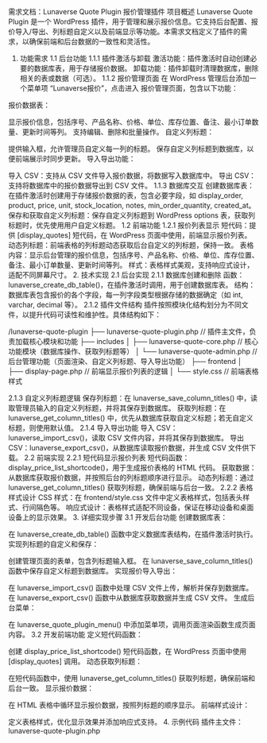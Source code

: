 需求文档：Lunaverse Quote Plugin 报价管理插件
项目概述
Lunaverse Quote Plugin 是一个 WordPress 插件，用于管理和展示报价信息。它支持后台配置、报价导入/导出、列标题自定义以及前端显示等功能。本需求文档定义了插件的需求，以确保前端和后台数据的一致性和灵活性。

1. 功能需求
1.1 后台功能
1.1.1 插件激活与卸载
激活功能：插件激活时自动创建必要的数据库表，用于存储报价数据。
卸载功能：插件卸载时清理数据库，删除相关的表或数据（可选）。
1.1.2 报价管理页面
在 WordPress 管理后台添加一个菜单项 “Lunaverse报价”，点击进入 报价管理页面，包含以下功能：

报价数据表：

显示报价信息，包括序号、产品名称、价格、单位、库存位置、备注、最小订单数量、更新时间等列。
支持编辑、删除和批量操作。
自定义列标题：

提供输入框，允许管理员自定义每一列的标题。
保存自定义列标题到数据库，以便前端展示时同步更新。
导入导出功能：

导入 CSV：支持从 CSV 文件导入报价数据，将数据写入数据库中。
导出 CSV：支持将数据库中的报价数据导出到 CSV 文件。
1.1.3 数据库交互
创建数据库表：在插件激活时创建用于存储报价数据的表，包含必要字段，如 display_order, product, price, unit, stock_location, notes, min_order_quantity, created_at。
保存和获取自定义列标题：保存自定义列标题到 WordPress options 表，获取列标题时，优先使用用户自定义标题。
1.2 前端功能
1.2.1 报价列表显示
短代码：提供 [display_quotes] 短代码，在 WordPress 页面中使用，前端显示报价列表。
动态列标题：前端表格的列标题动态获取后台自定义的列标题，保持一致。
表格内容：显示后台管理的报价信息，包括序号、产品名称、价格、单位、库存位置、备注、最小订单数量、更新时间等列。
样式：表格样式美观，支持响应式设计，适配不同屏幕尺寸。
2. 技术实现
2.1 后台实现
2.1.1 数据库创建和删除
函数：lunaverse_create_db_table()，在插件激活时调用，用于创建数据库表。
结构：数据库表包含报价的各个字段，每一列字段类型根据存储的数据确定（如 int, varchar, decimal 等）。
2.1.2 插件文件结构
插件按照模块化结构划分为不同文件，以提升代码可读性和维护性。具体结构如下：

/lunaverse-quote-plugin
├── lunaverse-quote-plugin.php         // 插件主文件，负责加载核心模块和功能
├── includes
│   ├── lunaverse-quote-core.php       // 核心功能模块（数据库操作、获取列标题等）
│   └── lunaverse-quote-admin.php      // 后台管理功能（页面渲染、自定义列标题、导入导出功能）
├── frontend
│   ├── display-page.php               // 前端显示报价列表的逻辑
│   └── style.css                      // 前端表格样式

2.1.3 自定义列标题逻辑
保存列标题：在 lunaverse_save_column_titles() 中，读取管理员输入的自定义列标题，并将其保存到数据库。
获取列标题：在 lunaverse_get_column_titles() 中，优先从数据库获取自定义标题；若无自定义标题，则使用默认值。
2.1.4 导入导出功能
导入 CSV：lunaverse_import_csv()，读取 CSV 文件内容，并将其保存到数据库。
导出 CSV：lunaverse_export_csv()，从数据库读取报价数据，并生成 CSV 文件供下载。
2.2 前端实现
2.2.1 短代码显示报价列表
短代码函数：display_price_list_shortcode()，用于生成报价表格的 HTML 代码。
获取数据：从数据库获取报价数据，并按照后台的列标题顺序进行显示。
动态列标题：通过 lunaverse_get_column_titles() 获取列标题，确保前端与后台一致。
2.2.2 表格样式设计
CSS 样式：在 frontend/style.css 文件中定义表格样式，包括表头样式、行间隔色等。
响应式设计：表格样式适配不同设备，保证在移动设备和桌面设备上的显示效果。
3. 详细实现步骤
3.1 开发后台功能
创建数据库表：

在 lunaverse_create_db_table() 函数中定义数据库表结构，在插件激活时执行。
实现列标题的自定义和保存：

创建管理页面的表单，包含列标题输入框。
在 lunaverse_save_column_titles() 函数中保存自定义标题到数据库。
实现报价导入导出：

在 lunaverse_import_csv() 函数中处理 CSV 文件上传，解析并保存到数据库。
在 lunaverse_export_csv() 函数中从数据库获取数据并生成 CSV 文件。
生成后台菜单：

在 lunaverse_quote_plugin_menu() 中添加菜单项，调用页面渲染函数生成页面内容。
3.2 开发前端功能
定义短代码函数：

创建 display_price_list_shortcode() 短代码函数，在 WordPress 页面中使用 [display_quotes] 调用。
动态获取列标题：

在短代码函数中，使用 lunaverse_get_column_titles() 获取列标题，确保前端和后台一致。
显示报价数据：

在 HTML 表格中循环显示报价数据，按照列标题的顺序显示。
前端样式设计：

定义表格样式，优化显示效果并添加响应式支持。
4. 示例代码
插件主文件：lunaverse-quote-plugin.php
<?php
/*
Plugin Name: Lunaverse Quote Plugin
Description: 一个自动报价生成插件，用于管理和展示 Lunaverse 报价信息。
Version: 5.8
Author: Sange-面向Chatgpt编程 2024/11/7
*/

if (!defined('ABSPATH')) exit;

// 插件激活和卸载钩子
register_activation_hook(__FILE__, 'lunaverse_quote_plugin_activate');
register_deactivation_hook(__FILE__, 'lunaverse_quote_plugin_deactivate');

// 引入核心功能和管理页面
include_once plugin_dir_path(__FILE__) . 'includes/lunaverse-quote-core.php';
include_once plugin_dir_path(__FILE__) . 'includes/lunaverse-quote-admin.php';

// 添加菜单项
function lunaverse_quote_plugin_menu() {
    add_menu_page(
        '报价管理',
        'Lunaverse报价',
        'manage_options',
        'lunaverse-quote-plugin',
        'lunaverse_render_admin_page'
    );
}
add_action('admin_menu', 'lunaverse_quote_plugin_menu');

// 加载样式
function lunaverse_enqueue_styles() {
    $css_path = plugin_dir_url(__FILE__) . 'frontend/style.css';
    wp_enqueue_style('lunaverse-frontend-style', $css_path, array(), '1.0', 'all');
}
add_action('wp_enqueue_scripts', 'lunaverse_enqueue_styles', 999);

5. 测试方案
列标题自定义测试：

在后台自定义列标题，保存后检查数据库是否更新。
前端刷新页面，确认列标题与后台一致。
数据导入导出测试：

使用不同的 CSV 文件测试导入功能，检查数据库中的数据是否正确。
测试导出功能，确保生成的 CSV 文件数据和格式正确。
前端显示测试：

确认短代码 [display_quotes] 在页面中显示数据，并检查样式是否正确。
在不同屏幕尺寸上查看表格显示效果。
6. 项目总结
通过 Lunaverse Quote Plugin 插件，用户可以在 WordPress 后台管理报价数据，并在前端展示报价列表。插件具备灵活性，支持用户自定义列标题和批量操作，且确保了前后端数据一致性。

